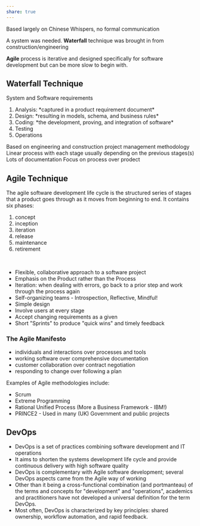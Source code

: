 ```yaml
---
share: true  
---  
```


Based largely on Chinese Whispers, no formal communication

A system was needed. **Waterfall** technique was brought in from construction/engineering

**Agile** process is iterative and designed specifically for software development but can be more slow to begin with.

## Waterfall Technique

System and Software requirements
<ol>
<li>Analysis: *captured in a product requirement document* </li>
<li>Design: *resulting in models, schema, and business rules* </li>
<li>Coding: *the development, proving, and integration of software*</li>
<li>Testing</li>
<li>Operations</li>
</ol>
Based on engineering and construction project management methodology
Linear process with each stage usually depending on the previous stages(s)
Lots of documentation
Focus on process over prodect

## Agile Technique

The agile software development life cycle is the structured series of stages that a product goes through as it moves from beginning to end.
It contains six phases:
<ol>
<li>concept</li>
<li>inception</li>
<li>iteration</li>
<li>release</li>
<li>maintenance</li>
<li>retirement</li>
</ol>
<br>

<ul>
<li>Flexible, collaborative approach to a software project</li>
<li>Emphasis on the Product rather than the Process</li>
<li>Iteration: when dealing with errors, go back to a prior step and work through the process again</li>
<li>Self-organizing teams - Introspection, Reflective, Mindful!</li>
<li>Simple design</li>
<li>Involve users at every stage</li>
<li>Accept changing requirements as a given</li>
<li>Short "Sprints" to produce "quick wins" and timely feedback</li>
</ul>

### The Agile Manifesto

<ul>
<li>individuals and interactions over processes and tools</li>
<li>working software over comprehensive documentation</li>
<li>customer collaboration over contract negotiation</li>
<li>responding to change over following a plan</li>
</ul>

Examples of Agile methodologies include:
<ul>
<li>Scrum</li>
<li>Extreme Programming</li>
<li>Rational Unified Process (More a Business Framework - IBM!)</li>
<li>PRINCE2 - Used in many (UK) Government and public projects</li>
</ul>

## DevOps

<ul>
<li>DevOps is a set of practices combining software development and IT operations</lo>
<li>It aims to shorten the systems development life cycle and provide continuous delivery with high software quality</li>
<li>DevOps is complementary with Agile software development; several DevOps aspects came from the Agile way of working</li>
<li>Other than it being a cross-functional combination (and portmanteau) of the terms and concepts for "development" and "operations", academics and practitioners have not developed a universal definition for the term DevOps. </li>
<li>Most often, DevOps is characterized by key principles: shared ownership, workflow automation, and rapid feedback.</li>


